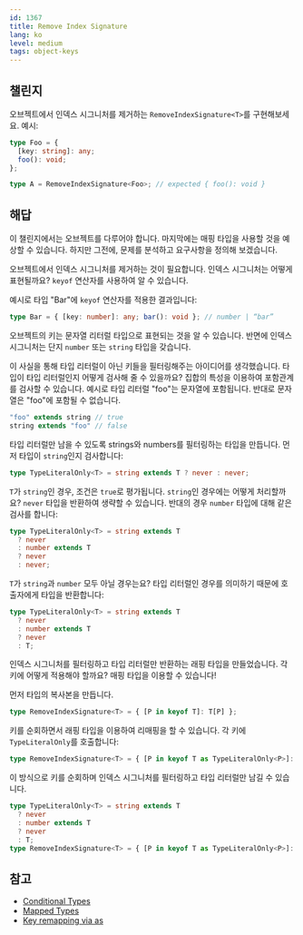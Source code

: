 ```yaml
---
id: 1367
title: Remove Index Signature
lang: ko
level: medium
tags: object-keys
---
```


## 챌린지

오브젝트에서 인덱스 시그니처를 제거하는 `RemoveIndexSignature<T>`를 구현해보세요.
예시:

```typescript
type Foo = {
  [key: string]: any;
  foo(): void;
};

type A = RemoveIndexSignature<Foo>; // expected { foo(): void }
```

## 해답

이 챌린지에서는 오브젝트를 다루어야 합니다.
마지막에는 매핑 타입을 사용할 것을 예상할 수 있습니다.
하지만 그전에, 문제를 분석하고 요구사항을 정의해 보겠습니다.

오브젝트에서 인덱스 시그니처를 제거하는 것이 필요합니다.
인덱스 시그니처는 어떻게 표현될까요?
`keyof` 연산자를 사용하여 알 수 있습니다.

예시로 타입 "Bar"에 `keyof` 연산자를 적용한 결과입니다:

```typescript
type Bar = { [key: number]: any; bar(): void }; // number | “bar”
```

오브젝트의 키는 문자열 리터럴 타입으로 표현되는 것을 알 수 있습니다.
반면에 인덱스 시그니처는 단지 `number` 또는 `string` 타입을 갖습니다.

이 사실을 통해 타입 리터럴이 아닌 키들을 필터링해주는 아이디어를 생각했습니다.
타입이 타입 리터럴인지 어떻게 검사해 줄 수 있을까요?
집합의 특성을 이용하여 포함관계를 검사할 수 있습니다.
예시로 타입 리터럴 "foo"는 문자열에 포함됩니다. 반대로 문자열은 "foo"에 포함될 수 없습니다.

```typescript
"foo" extends string // true
string extends "foo" // false
```

타입 리터럴만 남을 수 있도록 strings와 numbers를 필터링하는 타입을 만듭니다.
먼저 타입이 `string`인지 검사합니다:

```typescript
type TypeLiteralOnly<T> = string extends T ? never : never;
```

`T`가 `string`인 경우, 조건은 `true`로 평가됩니다.
`string`인 경우에는 어떻게 처리할까요?
`never` 타입을 반환하여 생략할 수 있습니다.
반대의 경우 `number` 타입에 대해 같은 검사를 합니다:

```typescript
type TypeLiteralOnly<T> = string extends T
  ? never
  : number extends T
  ? never
  : never;
```

`T`가 `string`과 `number` 모두 아닐 경우는요?
타입 리터럴인 경우를 의미하기 때문에 호출자에게 타입을 반환합니다:

```typescript
type TypeLiteralOnly<T> = string extends T
  ? never
  : number extends T
  ? never
  : T;
```

인덱스 시그니처를 필터링하고 타입 리터럴만 반환하는 래핑 타입을 만들었습니다.
각 키에 어떻게 적용해야 할까요?
매핑 타입을 이용할 수 있습니다!

먼저 타입의 복사본을 만듭니다.

```typescript
type RemoveIndexSignature<T> = { [P in keyof T]: T[P] };
```

키를 순회하면서 래핑 타입을 이용하여 리매핑을 할 수 있습니다.
각 키에 `TypeLiteralOnly`를 호출합니다:

```typescript
type RemoveIndexSignature<T> = { [P in keyof T as TypeLiteralOnly<P>]: T[P] };
```

이 방식으로 키를 순회하며 인덱스 시그니처를 필터링하고 타입 리터럴만 남길 수 있습니다.

```typescript
type TypeLiteralOnly<T> = string extends T
  ? never
  : number extends T
  ? never
  : T;
type RemoveIndexSignature<T> = { [P in keyof T as TypeLiteralOnly<P>]: T[P] };
```

## 참고

- [Conditional Types](https://www.typescriptlang.org/docs/handbook/2/conditional-types.html)
- [Mapped Types](https://www.typescriptlang.org/docs/handbook/2/mapped-types.html)
- [Key remapping via as](https://www.typescriptlang.org/docs/handbook/2/mapped-types.html#key-remapping-via-as)

